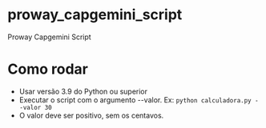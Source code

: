 # proway_capgemini_script

Proway Capgemini Script

# Como rodar

-   Usar versão 3.9 do Python ou superior
-   Executar o script com o argumento --valor. Ex: `python calculadora.py --valor 30`
-   O valor deve ser positivo, sem os centavos.
